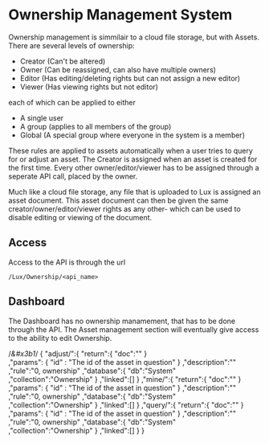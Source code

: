 # Ownership Management System
Ownership management is simmilair to a cloud file storage, but with Assets. There are several levels of ownership:

* Creator (Can't be altered)
* Owner (Can be reassigned, can also have multiple owners)
* Editor (Has editing/deleting rights but can not assign a new editor)
* Viewer (Has viewing rights but not editor)

each of which can be applied to either 

* A single user
* A group (applies to all members of the group)
* Global (A special group where everyone in the system is a member)

These rules are applied to assets automatically when a user tries to query for or adjust an asset. The Creator is assigned when an asset is created for the first time. Every other owner/editor/viewer has to be assigned through a seperate API call, placed by the owner. 

Much like a cloud file storage, any file that is uploaded to Lux is assigned an asset document. This asset document can then be given the same creator/owner/editor/viewer rights as any other- which can be used to disable editing or viewing of the document. 

## Access
Access to the API is through the url 

```
/Lux/Ownership/<api_name>
```

## Dashboard
The Dashboard has no ownership manamement, that has to be done through the API. The Asset management section will eventually give access to the ability to edit Ownership. 


/*&#x3b1*/
{
	 "adjust/":{
		 "return":{
			"doc":""
		}		
		,"params": {
			 "id" : "The id of the asset in question"
		}
		,"description":""
		,"rule":"0, ownership"
		,"database":{
			 "db":"System"
			,"collection":"Ownership"
		}
		,"linked":[]
	}
	,"mine/":{
		 "return":{
			"doc":""
		}		
		,"params": {
			 "id" : "The id of the asset in question"
		}
		,"description":""
		,"rule":"0, ownership"
		,"database":{
			 "db":"System"
			,"collection":"Ownership"
		}
		,"linked":[]
	}
	,"query/":{
		 "return":{
			"doc":""
		}		
		,"params": {
			 "id" : "The id of the asset in question"
		}
		,"description":""
		,"rule":"0, ownership"
		,"database":{
			 "db":"System"
			,"collection":"Ownership"
		}
		,"linked":[]
	}
}
